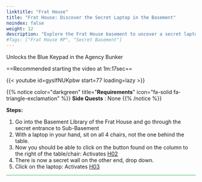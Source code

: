 ```yaml
---
linktitle: "Frat House"
title: "Frat House: Discover the Secret Laptop in the Basement"
noindex: false
weight: 12
description: "Explore the Frat House basement to uncover a secret laptop. Complete this step-by-step guide to activate hidden triggers."
#Tags: ["Frat House RP", "Secret Basement"]
---
```


Unlocks the Blue Keypad in the Agency Bunker

==Recommended starting the video at 1m:17sec==

{{< youtube id=gysIfNUKpbw start=77 loading=lazy >}}

{{% notice color="darkgreen" title="**Requirements**" icon="fa-solid fa-triangle-exclamation"  %}}
**Side Quests** : None
{{% /notice %}}

**Steps:**

1. Go into the Basement Library of the Frat House and go through the secret entrance to Sub-Basement
2. With a laptop in your hand, sit on all 4 chairs, not the one behind the table.
3. Now you should be able to click on the button found on the column to the right of the table/chair: Activates [H02](/casebook/light_panel#h02)
4. There is now a secret wall on the other end, drop down.
5. Click on the laptop: Activates [H03](/casebook/light_panel#h03)

<hr style="background-color: #28b44c" size=8>
